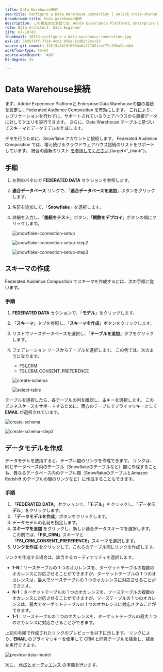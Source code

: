 ```yaml
---
title: Data Warehouse接続
seo-title: Configure a Data Warehouse connection | Unlock cross-channel insights with Federated Audience Composition
breadcrumb-title: Data Warehouse接続
description: この視覚的な演習では、Adobe Experience Platformと Enterprise Data Warehouseの間の接続を設定して、Federated Audience Composition を有効にします。
role: Data Architect, Data Engineer
jira: KT-18743
thumbnail: 18743-configure-a-data-warehouse-connection.jpg
exl-id: 3935f3ff-7728-4cd1-855e-2cd02c2ecc59
source-git-commit: 15619a8419f608da6a77745fabf72c356a2ac4b4
workflow-type: tm+mt
source-wordcount: '488'
ht-degree: 3%

---
```


# Data Warehouse接続

まず、Adobe Experience Platformと Enterprise Data Warehouseの間の接続を設定し、Federated Audience Composition を有効にします。 これにより、レプリケーションを行わずに、サポートされているウェアハウスから直接データに対してクエリを実行できます。 さらに、Data Warehouse テーブルに基づいてスキーマとデータモデルを作成します。

デモを行うために、Snowflake アカウントに接続します。 Federated Audience Composition では、増え続けるクラウドウェアハウス接続のリストをサポートしています。 統合の最新のリスト [ を参照してください ](https://experienceleague.adobe.com/ja/docs/federated-audience-composition/using/start/access-prerequisites){target="_blank"}。

## 手順

1. 左側のパネルで **FEDERATED DATA** セクションを参照します。
2. **連合データベース** リンクで、「**連合データベースを追加**」ボタンをクリックします。
3. 名前を追加して、「**Snowflake**」を選択します。
4. 詳細を入力し、「**接続をテスト**」ボタン、「**関数をデプロイ**」ボタンの順にクリックします。

   ![snowflake-connection-setup](assets/snowflake-connection-setup.png)

   ![snowflake-connection-setup-step2](assets/snowflake-connection-setup-step2.png)

   ![snowflake-connection-setup-step3](assets/snowflake-connection-setup-step3.png)

## スキーマの作成

Federated Audience Composition でスキーマを作成するには、次の手順に従います。

### 手順

1. **FEDERATED DATA** セクションで、「**モデル**」をクリックします。
2. 「**スキーマ**」タブを参照し、「**スキーマを作成**」ボタンをクリックします。
3. リストでソースデータベースを選択し、「**テーブルを追加**」タブをクリックします。
4. フェデレーション ソースからテーブルを選択します。 この例では、次のようになります。
   - FSI_CRM
   - FSI_CRM_CONSENT_PREFERENCE

   ![create-schema](assets/create-schema.png)

   ![select-table](assets/select-table.png)

テーブルを選択したら、各テーブルの列を確認し、主キーを選択します。 このビジネスケースをサポートするために、両方のテーブルでプライマリキーとして **EMAIL** が選択されています。

![create-schema](assets/create-schema.png)

![create-schema-step2](assets/create-schema-step2.png)

## データモデルを作成

データモデルを使用すると、テーブル間のリンクを作成できます。 リンクは、同じデータベース内のテーブル（Snowflakeのテーブルなど）間に作成することも、異なるデータベース内のテーブル間（SnowflakeのテーブルとAmazon Redshift のテーブルの間のリンクなど）に作成することもできます。

### 手順

1. 「**FEDERATED DATA**」セクションで、「**モデル**」をクリックし、「**データモデル**」をクリックします。
2. 「**データモデルを作成**」ボタンをクリックします。
3. データモデルの名前を指定します。
4. **スキーマを追加** をクリックし、新しい連合データスキーマを選択します。 この例では、「**FSI_CRM**」スキーマと「**FSI_CRM_CONSENT_PREFERENCE**」スキーマを選択します。
5. **リンクを作成** をクリックして、これらのテーブル間にリンクを作成します。

リンクを作成する場合は、該当するカーディナリティを選択します。

- **1-N**：ソーステーブルの 1 つのオカレンスを、ターゲットテーブルの複数のオカレンスに対応させることができますが、ターゲットテーブルの 1 つのオカレンスは、最大でソーステーブルの 1 つのオカレンスに対応させることができます。
- **N-1**：ターゲットテーブルの 1 つのオカレンスを、ソーステーブルの複数のオカレンスに対応させることができますが、ソーステーブルの 1 つのオカレンスは、最大でターゲットテーブルの 1 つのオカレンスに対応させることができます。
- **1-1**：ソーステーブルの 1 つのオカレンスを、ターゲットテーブルの最大 1 つのオカレンスに対応させることができます。

上記の手順で作成されたリンクのプレビューを以下に示します。 リンクにより、**EMAIL** のプライマリキーを使用して CRM と同意テーブルを結合し、結合を実行できます。

![preview-data-model](assets/preview-data-model.png)

次に、[ 作成とオーディエンス ](audience-creation-exercise.md) の準備を行います。
